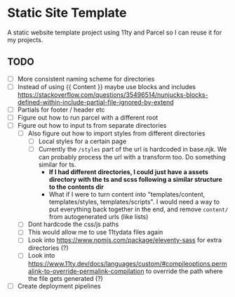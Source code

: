 # Static Site Template

A static website template project using 11ty and Parcel so I can reuse it for my projects.

## TODO
- [ ] More consistent naming scheme for directories
- [ ] Instead of using {{ Content }} maybe use blocks and includes https://stackoverflow.com/questions/35496514/nunjucks-blocks-defined-within-include-partial-file-ignored-by-extend
- [ ] Partials for footer / header etc
- [ ] Figure out how to run parcel with a different root
- [ ] Figure out how to input ts from separate directories
  - [ ] Also figure out how to import styles from different directories
      - [ ] Local styles for a certain page
      - [ ] Currently the `/styles` part of the url is hardcoded in base.njk. We can probably process the url with a transform too. Do something similar for ts.
        - **If I had different directories, I could just have a assets directory with the ts and scss following a similar structure to the contents dir**
        - What if I were to turn content into "templates/content, templates/styles, templates/scripts". I would need a way to put everything back together in the end, and remove `content/` from autogenerated urls (like lists)
  - [ ] Dont hardcode the css/js paths
  - [ ] This would allow me to use 11tydata files again
  - [ ] Look into https://www.npmjs.com/package/eleventy-sass for extra directories (?)
  - [ ] Look into https://www.11ty.dev/docs/languages/custom/#compileoptions.permalink-to-override-permalink-compilation to override the path where the file gets generated (?)
- [ ] Create deployment pipelines
